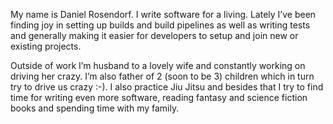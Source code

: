 My name is Daniel Rosendorf. I write software for a living. Lately I’ve been finding joy in setting up builds and build pipelines as well as writing tests and generally making it easier for developers to setup and join new or existing projects.

Outside of work I’m husband to a lovely wife and constantly working on driving her crazy. I’m also father of 2 (soon to be 3) children which in turn try to drive us crazy :-). I also practice Jiu Jitsu and besides that I try to find time for writing even more software, reading fantasy and science fiction books and spending time with my family.
